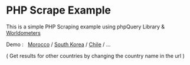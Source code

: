 # PHP Scrape Example

This is a simple PHP Scraping example using phpQuery Library & [Worldometers](https://www.worldometers.info/coronavirus/country/morocco)

Demo : &nbsp; [Morocco](http://fms.dyndns.info/tests/scrape/index.php?country=morocco) 
/ [South Korea](http://fms.dyndns.info/tests/scrape/index.php?country=south-korea) 
/ [Chile](http://fms.dyndns.info/tests/scrape/index.php?country=chile) / ...

( Get results for other countries by changing the country name in the url )
